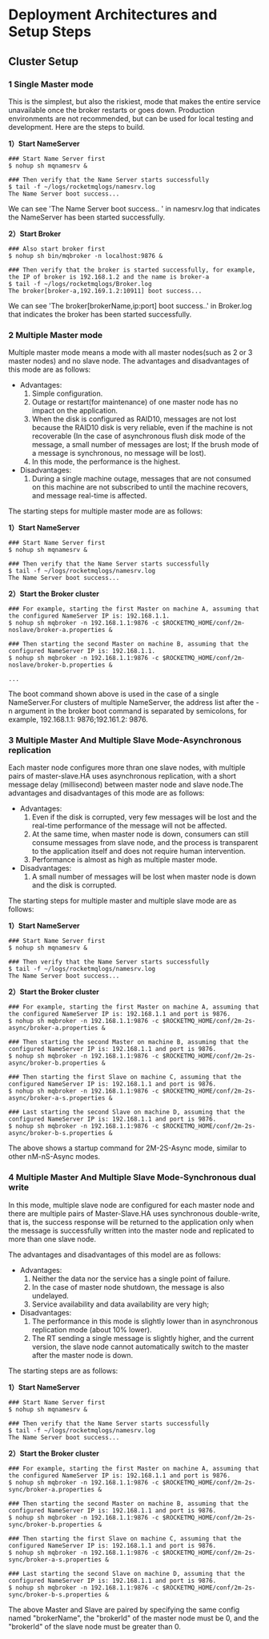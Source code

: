 # Deployment Architectures and Setup Steps

## Cluster Setup

### 1 Single Master mode

This is the simplest, but also the riskiest, mode that makes the entire service unavailable once the broker restarts or goes down. Production environments are not recommended, but can be used for local testing and development. Here are the steps to build.

**1）Start NameServer**

```shell
### Start Name Server first
$ nohup sh mqnamesrv &
 
### Then verify that the Name Server starts successfully
$ tail -f ~/logs/rocketmqlogs/namesrv.log
The Name Server boot success...
```

We can see 'The Name Server boot success.. ' in namesrv.log that indicates the NameServer has been started successfully.

**2）Start Broker**

```shell
### Also start broker first
$ nohup sh bin/mqbroker -n localhost:9876 &

### Then verify that the broker is started successfully, for example, the IP of broker is 192.168.1.2 and the name is broker-a
$ tail -f ~/logs/rocketmqlogs/Broker.log 
The broker[broker-a,192.169.1.2:10911] boot success...
```

We can see 'The broker[brokerName,ip:port] boot success..' in Broker.log that indicates the broker has been started successfully.

### 2 Multiple Master mode

Multiple master mode means a mode with all master nodes(such as 2 or 3 master nodes) and no slave node. The advantages and disadvantages of this mode are as follows:

- Advantages: 
  1. Simple configuration.
  2. Outage or restart(for maintenance) of one master node has no impact on the application. 
  3. When the disk is configured as RAID10, messages are not lost because the RAID10 disk is very reliable, even if the machine is not recoverable (In the case of asynchronous flush disk mode of the message, a small number of messages are lost; If the brush mode of a message is synchronous, no message will be lost).
  4. In this mode, the performance is the highest.
- Disadvantages:
  1. During a single machine outage, messages that are not consumed on this machine are not subscribed to until the machine recovers, and message real-time is affected.

The starting steps for multiple master mode are as follows:

**1）Start NameServer**

```shell
### Start Name Server first
$ nohup sh mqnamesrv &
 
### Then verify that the Name Server starts successfully
$ tail -f ~/logs/rocketmqlogs/namesrv.log
The Name Server boot success...
```

**2）Start the Broker cluster**

```shell
### For example, starting the first Master on machine A, assuming that the configured NameServer IP is: 192.168.1.1.
$ nohup sh mqbroker -n 192.168.1.1:9876 -c $ROCKETMQ_HOME/conf/2m-noslave/broker-a.properties &
 
### Then starting the second Master on machine B, assuming that the configured NameServer IP is: 192.168.1.1.
$ nohup sh mqbroker -n 192.168.1.1:9876 -c $ROCKETMQ_HOME/conf/2m-noslave/broker-b.properties &

...
```

The boot command shown above is used in the case of a single NameServer.For clusters of multiple NameServer, the address list after the -n argument in the broker boot command is separated by semicolons, for example, 192.168.1.1: 9876;192.161.2: 9876.

### 3 Multiple Master And Multiple Slave Mode-Asynchronous replication

Each master node configures more thran one slave nodes, with multiple pairs of master-slave.HA uses asynchronous replication, with a short message delay (millisecond) between master node and slave node.The advantages and disadvantages of this mode are as follows:

- Advantages: 
  1. Even if the disk is corrupted, very few messages will be lost and the real-time performance of the message will not be affected.
  2. At the same time, when master node is down, consumers can still consume messages from slave node, and the process is transparent to the application itself and does not require human intervention.
  3. Performance is almost as high as multiple master mode.
- Disadvantages:
  1. A small number of messages will be lost when master node is down and the disk is corrupted.

The starting steps for multiple master and multiple slave mode are as follows:

**1）Start NameServer**

```shell
### Start Name Server first
$ nohup sh mqnamesrv &
 
### Then verify that the Name Server starts successfully
$ tail -f ~/logs/rocketmqlogs/namesrv.log
The Name Server boot success...
```

**2）Start the Broker cluster**

```shell
### For example, starting the first Master on machine A, assuming that the configured NameServer IP is: 192.168.1.1 and port is 9876.
$ nohup sh mqbroker -n 192.168.1.1:9876 -c $ROCKETMQ_HOME/conf/2m-2s-async/broker-a.properties &
 
### Then starting the second Master on machine B, assuming that the configured NameServer IP is: 192.168.1.1 and port is 9876.
$ nohup sh mqbroker -n 192.168.1.1:9876 -c $ROCKETMQ_HOME/conf/2m-2s-async/broker-b.properties &
 
### Then starting the first Slave on machine C, assuming that the configured NameServer IP is: 192.168.1.1 and port is 9876.
$ nohup sh mqbroker -n 192.168.1.1:9876 -c $ROCKETMQ_HOME/conf/2m-2s-async/broker-a-s.properties &
 
### Last starting the second Slave on machine D, assuming that the configured NameServer IP is: 192.168.1.1 and port is 9876.
$ nohup sh mqbroker -n 192.168.1.1:9876 -c $ROCKETMQ_HOME/conf/2m-2s-async/broker-b-s.properties &
```

The above shows a startup command for 2M-2S-Async mode, similar to other nM-nS-Async modes.

### 4 Multiple Master And Multiple Slave Mode-Synchronous dual write

In this mode, multiple slave node are configured for each master node and there are multiple pairs of Master-Slave.HA uses synchronous double-write, that is, the success response will be returned to the application only when the message is successfully written into the master node and replicated to more than one slave node.

The advantages and disadvantages of this model are as follows:

- Advantages: 
  1. Neither the data nor the service has a single point of failure. 
  2. In the case of master node shutdown, the message is also undelayed. 
  3. Service availability and data availability are very high;
- Disadvantages:
  1. The performance in this mode is slightly lower than in asynchronous replication mode (about 10% lower).
  2. The RT sending a single message is slightly higher, and the current version, the slave node cannot automatically switch to the master after the master node is down.

The starting steps are as follows:

**1）Start NameServer**

```shell
### Start Name Server first
$ nohup sh mqnamesrv &
 
### Then verify that the Name Server starts successfully
$ tail -f ~/logs/rocketmqlogs/namesrv.log
The Name Server boot success...
```

**2）Start the Broker cluster**

```shell
### For example, starting the first Master on machine A, assuming that the configured NameServer IP is: 192.168.1.1 and port is 9876.
$ nohup sh mqbroker -n 192.168.1.1:9876 -c $ROCKETMQ_HOME/conf/2m-2s-sync/broker-a.properties &
 
### Then starting the second Master on machine B, assuming that the configured NameServer IP is: 192.168.1.1 and port is 9876.
$ nohup sh mqbroker -n 192.168.1.1:9876 -c $ROCKETMQ_HOME/conf/2m-2s-sync/broker-b.properties &
 
### Then starting the first Slave on machine C, assuming that the configured NameServer IP is: 192.168.1.1 and port is 9876.
$ nohup sh mqbroker -n 192.168.1.1:9876 -c $ROCKETMQ_HOME/conf/2m-2s-sync/broker-a-s.properties &
 
### Last starting the second Slave on machine D, assuming that the configured NameServer IP is: 192.168.1.1 and port is 9876.
$ nohup sh mqbroker -n 192.168.1.1:9876 -c $ROCKETMQ_HOME/conf/2m-2s-sync/broker-b-s.properties &
```

The above Master and Slave are paired by specifying the same config named "brokerName", the "brokerId" of the master node must be 0, and the "brokerId" of the slave node must be greater than 0.